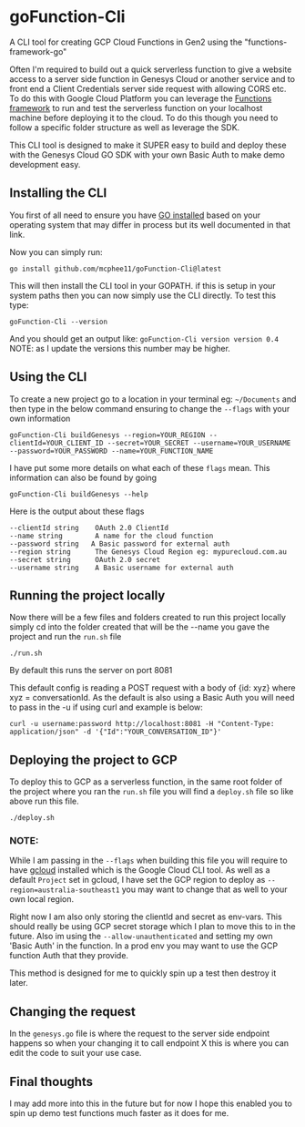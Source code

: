 # goFunction-Cli

A CLI tool for creating GCP Cloud Functions in Gen2 using the "functions-framework-go"

Often I'm required to build out a quick serverless function to give a website access to a server side function in Genesys Cloud or another service and to front end a Client Credentials server side request with allowing CORS etc. To do this with Google Cloud Platform you can leverage the [Functions framework](https://cloud.google.com/functions/docs/functions-framework) to run and test the serverless function on your localhost machine before deploying it to the cloud. To do this though you need to follow a specific folder structure as well as leverage the SDK.

This CLI tool is designed to make it SUPER easy to build and deploy these with the Genesys Cloud GO SDK with your own Basic Auth to make demo development easy.

## Installing the CLI

You first of all need to ensure you have [GO installed](https://go.dev/doc/install) based on your operating system that may differ in process but its well documented in that link.

Now you can simply run:

```
go install github.com/mcphee11/goFunction-Cli@latest
```

This will then install the CLI tool in your GOPATH. if this is setup in your system paths then you can now simply use the CLI directly. To test this type:

```
goFunction-Cli --version
```

And you should get an output like: `goFunction-Cli version version 0.4` NOTE: as I update the versions this number may be higher.

## Using the CLI

To create a new project go to a location in your terminal eg: `~/Documents` and then type in the below command ensuring to change the `--flags` with your own information

```
goFunction-Cli buildGenesys --region=YOUR_REGION --clientId=YOUR_CLIENT_ID --secret=YOUR_SECRET --username=YOUR_USERNAME --password=YOUR_PASSWORD --name=YOUR_FUNCTION_NAME
```

I have put some more details on what each of these `flags` mean. This information can also be found by going

```
goFunction-Cli buildGenesys --help
```

Here is the output about these flags

    --clientId string    OAuth 2.0 ClientId
    --name string        A name for the cloud function
    --password string   A Basic password for external auth
    --region string      The Genesys Cloud Region eg: mypurecloud.com.au
    --secret string      OAuth 2.0 secret
    --username string    A Basic username for external auth

## Running the project locally

Now there will be a few files and folders created to run this project locally simply cd into the folder created that will be the --name you gave the project and run the `run.sh` file

```
./run.sh
```

By default this runs the server on port 8081

This default config is reading a POST request with a body of {id: xyz} where xyz = conversationId. As the default is also using a Basic Auth you will need to pass in the -u if using curl and example is below:

```
curl -u username:password http://localhost:8081 -H "Content-Type: application/json" -d '{"Id":"YOUR_CONVERSATION_ID"}'
```

## Deploying the project to GCP

To deploy this to GCP as a serverless function, in the same root folder of the project where you ran the `run.sh` file you will find a `deploy.sh` file so like above run this file.

```
./deploy.sh
```

### NOTE:

While I am passing in the `--flags` when building this file you will require to have [gcloud](https://cloud.google.com/sdk/docs/install) installed which is the Google Cloud CLI tool. As well as a default `Project` set in gcloud, I have set the GCP region to deploy as `--region=australia-southeast1` you may want to change that as well to your own local region.

Right now I am also only storing the clientId and secret as env-vars. This should really be using GCP secret storage which I plan to move this to in the future. Also im using the `--allow-unauthenticated` and setting my own 'Basic Auth' in the function. In a prod env you may want to use the GCP function Auth that they provide.

This method is designed for me to quickly spin up a test then destroy it later.

## Changing the request

In the `genesys.go` file is where the request to the server side endpoint happens so when your changing it to call endpoint X this is where you can edit the code to suit your use case.

## Final thoughts

I may add more into this in the future but for now I hope this enabled you to spin up demo test functions much faster as it does for me.
